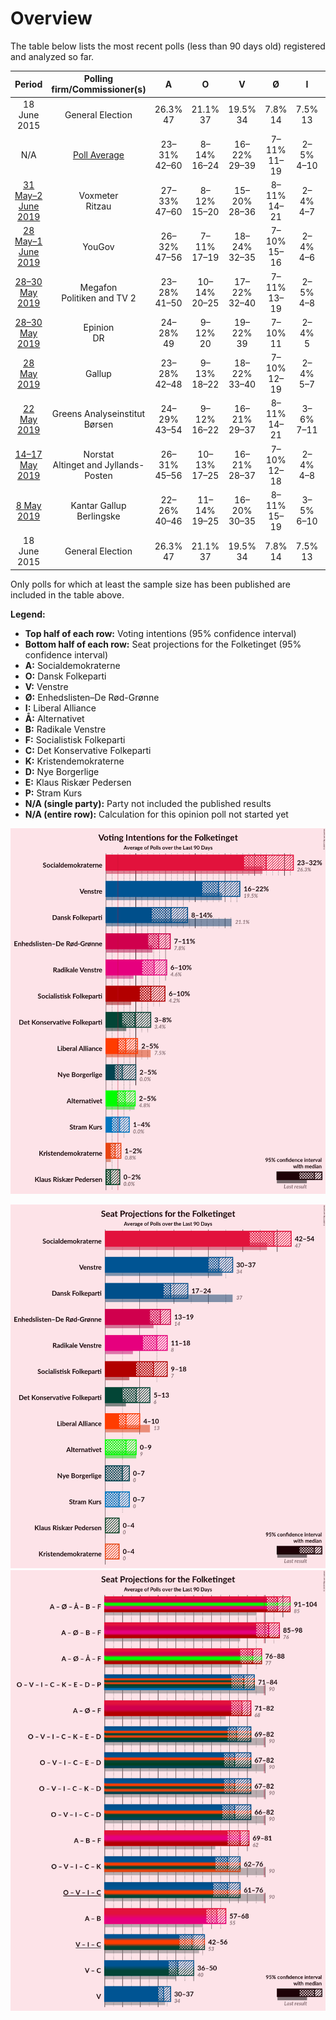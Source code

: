 # Overview

The table below lists the most recent polls (less than 90 days old) registered and analyzed so far.

| Period     | Polling firm/Commissioner(s) | A | O | V | Ø | I | Å | B | F | C | K | D | E | P |
|:----------:|:----------------------------:|:--:|:--:|:--:|:--:|:--:|:--:|:--:|:--:|:--:|:--:|:--:|:--:|:--:|
| 18 June 2015 | General Election | 26.3% <br> 47 | 21.1% <br> 37 | 19.5% <br> 34 | 7.8% <br> 14 | 7.5% <br> 13 | 4.8% <br> 9 | 4.6% <br> 8 | 4.2% <br> 7 | 3.4% <br> 6 | 0.8% <br> 0 | 0.0% <br> 0 | 0.0% <br> 0 | 0.0% <br> 0 |
| N/A | [Poll Average](average.html) | 23–31% <br> 42–60 | 8–14% <br> 16–24 | 16–22% <br> 29–39 | 7–11% <br> 11–19 | 2–5% <br> 4–10 | 2–5% <br> 0–9 | 6–10% <br> 11–18 | 6–10% <br> 9–18 | 3–8% <br> 5–13 | 1–2% <br> 0–4 | 2–5% <br> 0–7 | 0–2% <br> 0–4 | 1–4% <br> 0–7 |
| [31 May–2 June 2019](2019-06-02-Voxmeter.html) | Voxmeter <br> Ritzau | 27–33% <br> 47–60 | 8–12% <br> 15–20 | 15–20% <br> 28–36 | 8–11% <br> 14–21 | 2–4% <br> 4–7 | 2–4% <br> 4–6 | 7–11% <br> 13–18 | 7–11% <br> 14–17 | 3–6% <br> 7–10 | 1–3% <br> 0–5 | 1–3% <br> 0–5 | 0–1% <br> 0 | 1–2% <br> 0 |
| [28 May–1 June 2019](2019-06-01-YouGov.html) | YouGov | 26–32% <br> 47–56 | 7–11% <br> 17–19 | 18–24% <br> 32–35 | 7–10% <br> 15–16 | 2–4% <br> 4–6 | 1–4% <br> 0–5 | 7–10% <br> 16–17 | 5–9% <br> 9–10 | 4–7% <br> 7–13 | 1–2% <br> 0 | 3–6% <br> 6–7 | 0–1% <br> 0 | 2–4% <br> 5–7 |
| [28–30 May 2019](2019-05-30-Megafon.html) | Megafon <br> Politiken and TV 2 | 23–28% <br> 41–50 | 10–14% <br> 20–25 | 17–22% <br> 32–40 | 7–11% <br> 13–19 | 2–5% <br> 4–8 | 2–5% <br> 5–8 | 7–10% <br> 12–18 | 6–9% <br> 11–15 | 4–7% <br> 8–12 | 1–2% <br> 0 | 1–3% <br> 0–6 | 0–1% <br> 0 | 1–3% <br> 0–5 |
| [28–30 May 2019](2019-05-30-Epinion.html) | Epinion <br> DR | 24–28% <br> 49 | 9–12% <br> 20 | 19–22% <br> 39 | 7–10% <br> 11 | 2–4% <br> 5 | 2–4% <br> 6 | 6–8% <br> 11 | 8–10% <br> 17 | 4–6% <br> 9 | 1–3% <br> 4 | 2–4% <br> 4 | 0–1% <br> 0 | 2–3% <br> 0 |
| [28 May 2019](2019-05-28-Gallup.html) | Gallup | 23–28% <br> 42–48 | 9–13% <br> 18–22 | 18–22% <br> 33–40 | 7–10% <br> 12–19 | 2–4% <br> 5–7 | 2–4% <br> 4–7 | 6–8% <br> 10–15 | 7–10% <br> 13–18 | 6–8% <br> 11–14 | 1–2% <br> 0 | 2–4% <br> 4–7 | 0–1% <br> 0 | 1–2% <br> 0 |
| [22 May 2019](2019-05-22-GreensAnalyseinstitut.html) | Greens Analyseinstitut <br> Børsen | 24–29% <br> 43–54 | 9–12% <br> 16–22 | 16–21% <br> 29–37 | 8–11% <br> 14–21 | 3–6% <br> 7–11 | 3–6% <br> 6–10 | 6–10% <br> 12–18 | 6–9% <br> 10–15 | 2–4% <br> 4–8 | 1–3% <br> 0–5 | 1–3% <br> 0–6 | 0–1% <br> 0 | 2–4% <br> 0–7 |
| [14–17 May 2019](2019-05-17-Norstat.html) | Norstat <br> Altinget and Jyllands-Posten | 26–31% <br> 45–56 | 10–13% <br> 17–25 | 16–21% <br> 28–37 | 7–10% <br> 12–18 | 2–4% <br> 4–8 | 3–5% <br> 5–8 | 6–9% <br> 10–16 | 6–8% <br> 9–15 | 3–5% <br> 5–9 | 1–2% <br> 0–4 | 2–4% <br> 4–8 | 1–3% <br> 0–6 | 2–4% <br> 0–6 |
| [8 May 2019](2019-05-08-KantarGallup.html) | Kantar Gallup <br> Berlingske | 22–26% <br> 40–46 | 11–14% <br> 19–25 | 16–20% <br> 30–35 | 8–11% <br> 15–19 | 3–5% <br> 6–10 | 2–4% <br> 4–7 | 7–10% <br> 13–18 | 6–9% <br> 12–15 | 4–6% <br> 6–11 | 1–2% <br> 0 | 2–4% <br> 0–6 | 1–2% <br> 0 | 3–4% <br> 5–8 |
| 18 June 2015 | General Election | 26.3% <br> 47 | 21.1% <br> 37 | 19.5% <br> 34 | 7.8% <br> 14 | 7.5% <br> 13 | 4.8% <br> 9 | 4.6% <br> 8 | 4.2% <br> 7 | 3.4% <br> 6 | 0.8% <br> 0 | 0.0% <br> 0 | 0.0% <br> 0 | 0.0% <br> 0 |

Only polls for which at least the sample size has been published are included in the table above.

**Legend:**
+ **Top half of each row:** Voting intentions (95% confidence interval)
+ **Bottom half of each row:** Seat projections for the Folketinget (95% confidence interval)
+ **A:** Socialdemokraterne
+ **O:** Dansk Folkeparti
+ **V:** Venstre
+ **Ø:** Enhedslisten–De Rød-Grønne
+ **I:** Liberal Alliance
+ **Å:** Alternativet
+ **B:** Radikale Venstre
+ **F:** Socialistisk Folkeparti
+ **C:** Det Konservative Folkeparti
+ **K:** Kristendemokraterne
+ **D:** Nye Borgerlige
+ **E:** Klaus Riskær Pedersen
+ **P:** Stram Kurs
+ **N/A (single party):** Party not included the published results
+ **N/A (entire row):** Calculation for this opinion poll not started yet


![Graph with voting intentions not yet produced](average.png "Voting Intentions")

![Graph with seats not yet produced](average-seats.png "Seats")
![Graph with coalitions seats not yet produced](average-coalitions-seats.png "Coalitions Seats")
